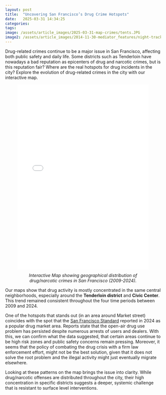 ```yaml
---
layout: post
title:  "Uncovering San Francisco’s Drug Crime Hotspots"
date:   2025-03-31 14:34:25
categories: 
tags: 
image: /assets/article_images/2025-03-31-map-crimes/tents.JPG
image2: /assets/article_images/2014-11-30-mediator_features/night-track-mobile.JPG
---
```


Drug-related crimes continue to be a major issue in San Francisco, affecting both public safety and daily life. Some districts such as Tenderloin have nowadays a bad reputation as epicenters of drug and narcotic crimes, but is this reputation fair? Where are the real hotspots for drug incidents in the city? Explore the evolution of drug-related crimes in the city with our interactive map.

<figure>
  <iframe src="/assets/maps/index.html" width="100%" height="600px" style="border:none;"></iframe>
  <figcaption style="text-align: center; font-style: italic; margin-top: 10px;">
    Interactive Map showing geographical distribution of drug/narcotic crimes in San Francisco (2009-2024).
  </figcaption>
</figure>

Our maps show that drug activity is mostly concentrated in the same central neighborhoods, especially around the **Tenderloin district** and **Civic Center**. This trend remained consistent throughout the four time periods between 2009 and 2024.

One of the hotspots that stands out (in an area around Market street) coincides with the spot that the [San Francisco Standard](https://sfstandard.com/2024/08/28/san-francisco-drug-markets-post-crackdown/) reported in 2024 as a popular drug market area. Reports state that the open-air drug use problem has persisted despite numerous arrests of users and dealers. With this, we can confirm what the data suggested, that certain areas continue to be high risk zones and public safety concerns remain pressing. Moreover, it seems that the policy of combating the drug crisis with a firm law enforcement effort, might not be the best solution, given that it does not solve the root problem and the illegal activity might just eventually migrate elsewhere.

Looking at these patterns on the map brings the issue into clarity. While drug/narcotic offenses are distributed throughout the city, their high concentration in specific districts suggests a deeper, systemic challenge that is resistant to surface level interventions.

